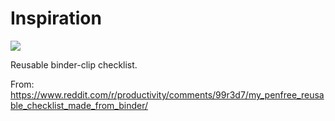 # Inspiration

![](https://db-feed.s3.amazonaws.com/legacy/Screen_Shot_2018_08_23_at_9_41_39_PM-1535075153018.png)

Reusable binder-clip checklist.

From: https://www.reddit.com/r/productivity/comments/99r3d7/my_penfree_reusable_checklist_made_from_binder/
